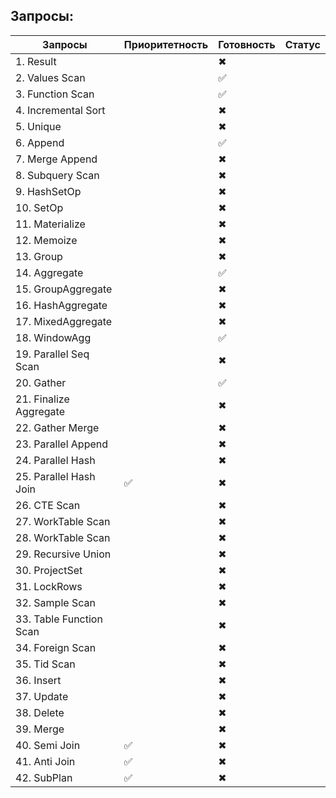 ## Запросы:

| Запросы                 | Приоритетность | Готовность | Статус |
| ----------------------- | -------------- | ---------- | ------ |
| 1. Result               |                | ✖   |        |
| 2. Values Scan          |                | ✅          |        |
| 3. Function Scan        |                | ✅          |        |
| 4. Incremental Sort     |                | ✖   |        |
| 5. Unique               |                | ✖   |        |
| 6. Append               |                | ✅          |        |
| 7. Merge Append         |                | ✖   |        |
| 8. Subquery Scan        |                | ✖   |        |
| 9. HashSetOp            |                | ✖   |        |
| 10. SetOp               |                | ✖   |        |
| 11. Materialize         |                | ✖   |        |
| 12. Memoize             |                | ✖   |        |
| 13. Group               |                | ✖   |        |
| 14. Aggregate           |                | ✅          |        |
| 15. GroupAggregate      |                | ✖   |        |
| 16. HashAggregate       |                | ✖   |        |
| 17. MixedAggregate      |                | ✖   |        |
| 18. WindowAgg           |                | ✅          |        |
| 19. Parallel Seq Scan   |                | ✖   |        |
| 20. Gather              |                | ✅          |        |
| 21. Finalize Aggregate  |                | ✖   |        |
| 22. Gather Merge        |                | ✖   |        |
| 23. Parallel Append     |                | ✖   |        |
| 24. Parallel Hash       |                | ✖   |        |
| 25. Parallel Hash Join  | ✅              | ✖   |        |
| 26. CTE Scan            |                | ✖   |        |
| 27. WorkTable Scan      |                | ✖   |        |
| 28. WorkTable Scan      |                | ✖   |        |
| 29. Recursive Union     |                | ✖   |        |
| 30. ProjectSet          |                | ✖   |        |
| 31. LockRows            |                | ✖   |        |
| 32. Sample Scan         |                | ✖   |        |
| 33. Table Function Scan |                | ✖   |        |
| 34. Foreign Scan        |                | ✖   |        |
| 35. Tid Scan            |                | ✖   |        |
| 36. Insert              |                | ✖   |        |
| 37. Update              |                | ✖   |        |
| 38. Delete              |                | ✖   |        |
| 39. Merge               |                | ✖   |        |
| 40. Semi Join           | ✅              | ✖   |        |
| 41. Anti Join           | ✅              | ✖   |        |
| 42. SubPlan             | ✅              | ✖   |        |
